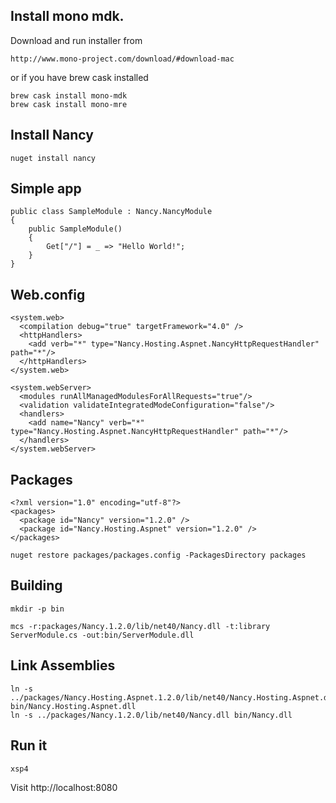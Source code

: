 ## Install mono mdk.

Download and run installer from

`http://www.mono-project.com/download/#download-mac`

or if you have brew cask installed

```
brew cask install mono-mdk
brew cask install mono-mre
```


## Install Nancy

`nuget install nancy`

## Simple app

```
public class SampleModule : Nancy.NancyModule
{
    public SampleModule()
    {
        Get["/"] = _ => "Hello World!";
    }
}
```

## Web.config

```
<system.web>
  <compilation debug="true" targetFramework="4.0" />
  <httpHandlers>
    <add verb="*" type="Nancy.Hosting.Aspnet.NancyHttpRequestHandler" path="*"/>
  </httpHandlers>
</system.web>

<system.webServer>
  <modules runAllManagedModulesForAllRequests="true"/>
  <validation validateIntegratedModeConfiguration="false"/>
  <handlers>
    <add name="Nancy" verb="*" type="Nancy.Hosting.Aspnet.NancyHttpRequestHandler" path="*"/>
  </handlers>
</system.webServer>
```

## Packages

```
<?xml version="1.0" encoding="utf-8"?>
<packages>
  <package id="Nancy" version="1.2.0" />
  <package id="Nancy.Hosting.Aspnet" version="1.2.0" />
</packages>
```

`nuget restore packages/packages.config -PackagesDirectory packages`


## Building

`mkdir -p bin`


`mcs -r:packages/Nancy.1.2.0/lib/net40/Nancy.dll -t:library ServerModule.cs -out:bin/ServerModule.dll`

## Link Assemblies

```
ln -s ../packages/Nancy.Hosting.Aspnet.1.2.0/lib/net40/Nancy.Hosting.Aspnet.dll bin/Nancy.Hosting.Aspnet.dll
ln -s ../packages/Nancy.1.2.0/lib/net40/Nancy.dll bin/Nancy.dll
```


## Run it

`xsp4`

Visit http://localhost:8080

